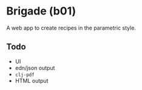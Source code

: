 # Brigade (b01)

A web app to create recipes in the parametric style.

## Todo
- UI
- edn/json output
- `clj-pdf`
- HTML output
